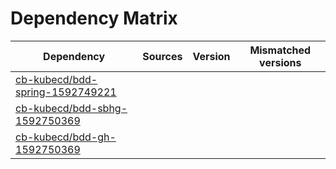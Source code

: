 # Dependency Matrix

Dependency | Sources | Version | Mismatched versions
---------- | ------- | ------- | -------------------
[cb-kubecd/bdd-spring-1592749221](https://github.com/cb-kubecd/bdd-spring-1592749221.git) |  | []() | 
[cb-kubecd/bdd-sbhg-1592750369](https://github.com/cb-kubecd/bdd-sbhg-1592750369.git) |  | []() | 
[cb-kubecd/bdd-gh-1592750369](https://github.com/cb-kubecd/bdd-gh-1592750369.git) |  | []() | 
